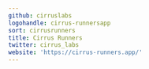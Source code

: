 ```yaml
---
github: cirruslabs
logohandle: cirrus-runnersapp
sort: cirrusrunners
title: Cirrus Runners
twitter: cirrus_labs
website: 'https://cirrus-runners.app/'
---
```

